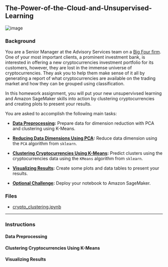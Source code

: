 ## The-Power-of-the-Cloud-and-Unsupervised-Learning

![image](https://user-images.githubusercontent.com/70820754/104392424-44a52780-54ff-11eb-8adc-9477f47c36e4.png)

### Background

You are a Senior Manager at the Advisory Services team on a [Big Four firm](https://en.wikipedia.org/wiki/Big_Four_accounting_firms). One of your most important clients, a prominent investment bank, is interested in offering a new cryptocurrencies investment portfolio for its customers, however, they are lost in the immense universe of cryptocurrencies. They ask you to help them make sense of it all by generating a report of what cryptocurrencies are available on the trading market and how they can be grouped using classification.  

In this homework assignment, you will put your new unsupervivsed learning and Amazon SageMaker skills into action by clustering cryptocurrencies and creating plots to present your results.

You are asked to accomplish the following main tasks:

* **[Data Preprocessing](#Data-Preprocessing):** Prepare data for dimension reduction with PCA and clustering using K-Means.

* **[Reducing Data Dimensions Using PCA](#Reducing-Data-Dimensions-Using-PCA):** Reduce data dimension using the `PCA` algorithm from `sklearn`.

* **[Clustering Cryptocurrencies Using K-Means](#Clustering-Cryptocurrencies-Using-K-Means):** Predict clusters using the cryptocurrencies data using the `KMeans` algorithm from `sklearn`.

* **[Visualizing Results](#Visualizing-Results):** Create some plots and data tables to present your results.

* **[Optional Challenge](#Optional-Challenge):** Deploy your notebook to Amazon SageMaker.

### Files

* [crypto_clustering.ipynb](https://github.com/kary2003/13-The-Power-of-the-Cloud-and-Unsupervised-Learning/blob/main/Crypto%20Clustering.ipynb)

---

### Instructions

#### Data Preprocessing

#### Clustering Cryptocurrencies Using K-Means

#### Visualizing Results
